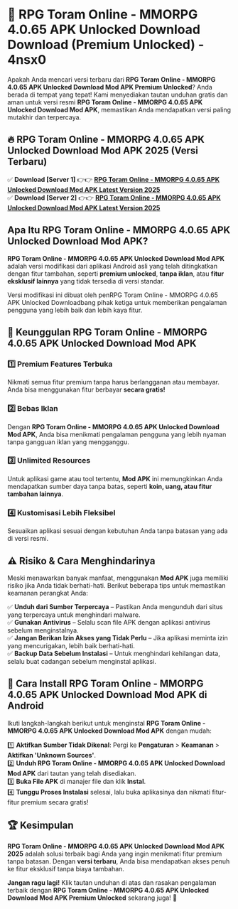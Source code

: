 # 🎯 RPG Toram Online - MMORPG 4.0.65 APK Unlocked Download  Download (Premium Unlocked) -  4nsx0

Apakah Anda mencari versi terbaru dari **RPG Toram Online - MMORPG 4.0.65 APK Unlocked Download Mod APK Premium Unlocked**? Anda berada di tempat yang tepat! Kami menyediakan tautan unduhan gratis dan aman untuk versi resmi **RPG Toram Online - MMORPG 4.0.65 APK Unlocked Download Mod APK**, memastikan Anda mendapatkan versi paling mutakhir dan terpercaya.

## 🔥 RPG Toram Online - MMORPG 4.0.65 APK Unlocked Download Mod APK 2025 (Versi Terbaru)

✅ **Download [Server 1]** 👉👉 [**RPG Toram Online - MMORPG 4.0.65 APK Unlocked Download Mod APK Latest Version 2025**](https://momento.my/?title=RPG_Toram_Online_-_MMORPG_4.0.65_APK_Unlocked_Download)  
✅ **Download [Server 2]** 👉👉 [**RPG Toram Online - MMORPG 4.0.65 APK Unlocked Download Mod APK Latest Version 2025**](https://momento.my/?title=RPG_Toram_Online_-_MMORPG_4.0.65_APK_Unlocked_Download)  

## Apa Itu RPG Toram Online - MMORPG 4.0.65 APK Unlocked Download Mod APK?

**RPG Toram Online - MMORPG 4.0.65 APK Unlocked Download Mod APK** adalah versi modifikasi dari aplikasi Android asli yang telah ditingkatkan dengan fitur tambahan, seperti **premium unlocked**, **tanpa iklan**, atau **fitur eksklusif lainnya** yang tidak tersedia di versi standar.

Versi modifikasi ini dibuat oleh penRPG Toram Online - MMORPG 4.0.65 APK Unlocked Downloadbang pihak ketiga untuk memberikan pengalaman pengguna yang lebih baik dan lebih kaya fitur.

## 🎯 Keunggulan RPG Toram Online - MMORPG 4.0.65 APK Unlocked Download Mod APK

### 1️⃣ Premium Features Terbuka
Nikmati semua fitur premium tanpa harus berlangganan atau membayar. Anda bisa menggunakan fitur berbayar **secara gratis!**

### 2️⃣ Bebas Iklan
Dengan **RPG Toram Online - MMORPG 4.0.65 APK Unlocked Download Mod APK**, Anda bisa menikmati pengalaman pengguna yang lebih nyaman tanpa gangguan iklan yang mengganggu.

### 3️⃣ Unlimited Resources
Untuk aplikasi game atau tool tertentu, **Mod APK** ini memungkinkan Anda mendapatkan sumber daya tanpa batas, seperti **koin, uang, atau fitur tambahan lainnya**.

### 4️⃣ Kustomisasi Lebih Fleksibel
Sesuaikan aplikasi sesuai dengan kebutuhan Anda tanpa batasan yang ada di versi resmi.

## ⚠️ Risiko & Cara Menghindarinya

Meski menawarkan banyak manfaat, menggunakan **Mod APK** juga memiliki risiko jika Anda tidak berhati-hati. Berikut beberapa tips untuk memastikan keamanan perangkat Anda:

✅ **Unduh dari Sumber Terpercaya** – Pastikan Anda mengunduh dari situs yang terpercaya untuk menghindari malware.  
✅ **Gunakan Antivirus** – Selalu scan file APK dengan aplikasi antivirus sebelum menginstalnya.  
✅ **Jangan Berikan Izin Akses yang Tidak Perlu** – Jika aplikasi meminta izin yang mencurigakan, lebih baik berhati-hati.  
✅ **Backup Data Sebelum Instalasi** – Untuk menghindari kehilangan data, selalu buat cadangan sebelum menginstal aplikasi.

## 📌 Cara Install RPG Toram Online - MMORPG 4.0.65 APK Unlocked Download Mod APK di Android

Ikuti langkah-langkah berikut untuk menginstal **RPG Toram Online - MMORPG 4.0.65 APK Unlocked Download Mod APK** dengan mudah:

1️⃣ **Aktifkan Sumber Tidak Dikenal**: Pergi ke **Pengaturan** > **Keamanan** > **Aktifkan 'Unknown Sources'**.  
2️⃣ **Unduh RPG Toram Online - MMORPG 4.0.65 APK Unlocked Download Mod APK** dari tautan yang telah disediakan.  
3️⃣ **Buka File APK** di manajer file dan klik **Instal**.  
4️⃣ **Tunggu Proses Instalasi** selesai, lalu buka aplikasinya dan nikmati fitur-fitur premium secara gratis!

## 🏆 Kesimpulan

**RPG Toram Online - MMORPG 4.0.65 APK Unlocked Download Mod APK 2025** adalah solusi terbaik bagi Anda yang ingin menikmati fitur premium tanpa batasan. Dengan **versi terbaru**, Anda bisa mendapatkan akses penuh ke fitur eksklusif tanpa biaya tambahan.

**Jangan ragu lagi!** Klik tautan unduhan di atas dan rasakan pengalaman terbaik dengan **RPG Toram Online - MMORPG 4.0.65 APK Unlocked Download Mod APK Premium Unlocked** sekarang juga! 🚀

